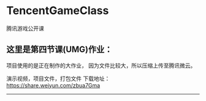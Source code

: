# TencentGameClass
腾讯游戏公开课

这里是第四节课(UMG)作业：
-------
项目使用的是正在制作的大作业，
因为文件比较大，所以压缩上传至腾讯微云。

演示视频，项目文件，打包文件 下载地址：https://share.weiyun.com/zbua7Gma

-------

